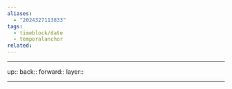 ```yaml
---
aliases:
  - "2024327113833"
tags:
  - timeblock/date
  - temporalanchor
related:
---
```




***

up:: 
back:: 
forward:: 
layer:: 

***

